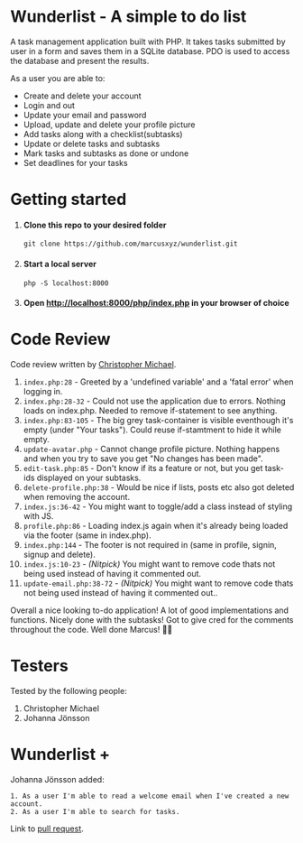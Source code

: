 # Wunderlist - A simple to do list

A task management application built with PHP. It takes tasks submitted by user in a form and saves them in a SQLite database. PDO is used to access the database and present the results.

As a user you are able to:

-   Create and delete your account
-   Login and out
-   Update your email and password
-   Upload, update and delete your profile picture
-   Add tasks along with a checklist(subtasks)
-   Update or delete tasks and subtasks
-   Mark tasks and subtasks as done or undone
-   Set deadlines for your tasks

# Getting started

1. #### Clone this repo to your desired folder

    ```
    git clone https://github.com/marcusxyz/wunderlist.git
    ```

2. #### Start a local server

    ```
    php -S localhost:8000
    ```

3. #### Open [http://localhost:8000/php/index.php](http://localhost:8000/php/index.php) in your browser of choice

# Code Review

Code review written by [Christopher Michael](https://github.com/chrs-m/).

1. `index.php:28` - Greeted by a 'undefined variable' and a 'fatal error' when logging in.
2. `index.php:28-32` - Could not use the application due to errors. Nothing loads on index.php. Needed to remove if-statement to see anything.
3. `index.php:83-105` - The big grey task-container is visible eventhough it's empty (under "Your tasks"). Could reuse if-stamtment to hide it while empty.
4. `update-avatar.php` - Cannot change profile picture. Nothing happens and when you try to save you get "No changes has been made".
5. `edit-task.php:85` - Don't know if its a feature or not, but you get task-ids displayed on your subtasks.
6. `delete-profile.php:38` - Would be nice if lists, posts etc also got deleted when removing the account.
7. `index.js:36-42` - You might want to toggle/add a class instead of styling with JS.
8. `profile.php:86` - Loading index.js again when it's already being loaded via the footer (same in index.php).
9. `index.php:144` - The footer is not required in (same in profile, signin, signup and delete).
10. `index.js:10-23` - _(Nitpick)_ You might want to remove code thats not being used instead of having it commented out.
11. `update-email.php:38-72` - _(Nitpick)_ You might want to remove code thats not being used instead of having it commented out..

Overall a nice looking to-do application! A lot of good implementations and functions. Nicely done with the subtasks! Got to give cred for the comments throughout the code. Well done Marcus! 👍🏼

# Testers

Tested by the following people:

1. Christopher Michael
2. Johanna Jönsson

# Wunderlist +

Johanna Jönsson added:

    1. As a user I'm able to read a welcome email when I've created a new account.
    2. As a user I'm able to search for tasks.

Link to [pull request](https://github.com/marcusxyz/wunderlist/pull/2).

